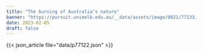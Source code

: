 ```yaml
---
title: "The burning of Australia’s nature"
banner: "https://pursuit.unimelb.edu.au/__data/assets/image/0021/77133/cb450be9a05e9d25c78367a4e4c7bbe6baaa6e4b.jpg"
date: 2023-02-05
draft: false
---
```


{{< json_article file="data/p77122.json" >}}
